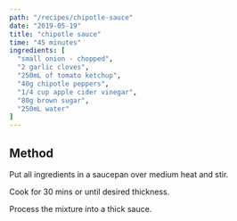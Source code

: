 ```yaml
---
path: "/recipes/chipotle-sauce"
date: "2019-05-19"
title: "chipotle sauce"
time: "45 minutes"
ingredients: [
  "small onion - chopped",
  "2 garlic cloves",
  "250mL of tomato ketchup",
  "40g chipotle peppers",
  "1/4 cup apple cider vinegar",
  "80g brown sugar",
  "250mL water"
]
---
```


## Method

Put all ingredients in a saucepan over medium heat and stir.

Cook for 30 mins or until desired thickness.

Process the mixture into a thick sauce.